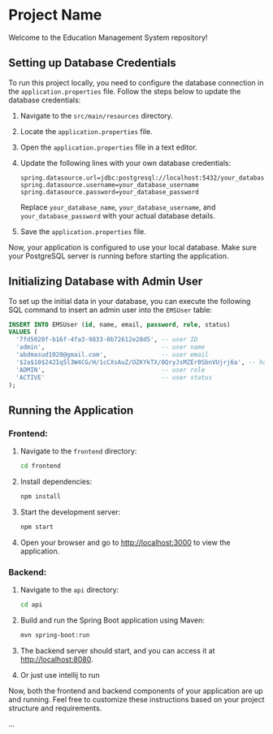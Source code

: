 # Project Name

Welcome to the Education Management System repository!

## Setting up Database Credentials

To run this project locally, you need to configure the database connection in the `application.properties` file. Follow the steps below to update the database credentials:

1. Navigate to the `src/main/resources` directory.

2. Locate the `application.properties` file.

3. Open the `application.properties` file in a text editor.

4. Update the following lines with your own database credentials:

    ```properties
    spring.datasource.url=jdbc:postgresql://localhost:5432/your_database_name
    spring.datasource.username=your_database_username
    spring.datasource.password=your_database_password
    ```

    Replace `your_database_name`, `your_database_username`, and `your_database_password` with your actual database details.

5. Save the `application.properties` file.

Now, your application is configured to use your local database. Make sure your PostgreSQL server is running before starting the application.

## Initializing Database with Admin User

To set up the initial data in your database, you can execute the following SQL command to insert an admin user into the `EMSUser` table:

```sql
INSERT INTO EMSUser (id, name, email, password, role, status)
VALUES (
  '7fd5020f-b16f-4fa3-9833-0b72612e28d5', -- user ID
  'admin',                                -- user name
  'abdmasud1020@gmail.com',               -- user email
  '$2a$10$242Iq5l3W4CG/H/1cCXsAuZ/OZKYkTX/0QryJsMZEr0SbnVUjrj6a', -- hashed password (original password : 123456)
  'ADMIN',                                -- user role
  'ACTIVE'                                -- user status
);
```
## Running the Application

### Frontend:

1. Navigate to the `frontend` directory:

    ```bash
    cd frontend
    ```

2. Install dependencies:

    ```bash
    npm install
    ```

3. Start the development server:

    ```bash
    npm start
    ```

4. Open your browser and go to [http://localhost:3000](http://localhost:3000) to view the application.

### Backend:

1. Navigate to the `api` directory:

    ```bash
    cd api
    ```

2. Build and run the Spring Boot application using Maven:

    ```bash
    mvn spring-boot:run
    ```

3. The backend server should start, and you can access it at [http://localhost:8080](http://localhost:8080).
4. Or just use intellij to run

Now, both the frontend and backend components of your application are up and running. Feel free to customize these instructions based on your project structure and requirements.


...

